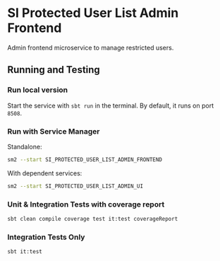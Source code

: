 # SI Protected User List Admin Frontend

Admin frontend microservice to manage restricted users.

## Running and Testing
### Run local version
Start the service with ```sbt run``` in the terminal. By default, it runs on port `8508`.

### Run with Service Manager
Standalone:
```bash
sm2 --start SI_PROTECTED_USER_LIST_ADMIN_FRONTEND
```
With dependent services:
```bash
sm2 --start SI_PROTECTED_USER_LIST_ADMIN_UI
```
### Unit & Integration Tests with coverage report
```bash
sbt clean compile coverage test it:test coverageReport
```

### Integration Tests Only
```bash
sbt it:test
```
